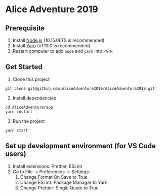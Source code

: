 # Alice Adventure 2019

## Prerequisite

1. Install [Node.js](https://nodejs.org/en/) (10.15.0LTS is recommended)
2. Install [Yarn](https://yarnpkg.com/lang/en/) (v1.13.0 is recommended)
3. Restart computer to add `node` and `yarn` into `PATH`

## Get Started

1. Clone this project

```
git clone git@github.com:AliceAdventure2019/AliceAdventure2019.git
```

2. Install dependencies

```
cd AliceAdventure/app
yarn install
```

3. Run the project

```
yarn start
```

## Set up development environment (for VS Code users)

1. Install extensions: Prettier, ESLint
2. Go to File -> Preferences -> Settings:
   1. Change Format On Save to True
   2. Change ESLint: Package Manager to Yarn
   3. Change Prettier: Single Quote to True
